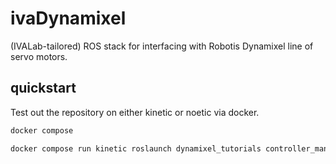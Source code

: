 ivaDynamixel
===============

(IVALab-tailored) ROS stack for interfacing with Robotis Dynamixel line of servo motors.

## quickstart

Test out the repository on either kinetic or noetic via docker.

```bash
docker compose

docker compose run kinetic roslaunch dynamixel_tutorials controller_manager.launch
```
